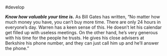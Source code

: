#develop 

**_Know how valuable your time is._** As Bill Gates has written, “No matter how much money you have, you can’t buy more time. There are only 24 hours in everyone’s day. Warren has a keen sense of this. He doesn’t let his calendar get filled up with useless meetings. On the other hand, he’s very generous with his time for the people he trusts. He gives his close advisers at Berkshire his phone number, and they can just call him up and he’ll answer the phone.”